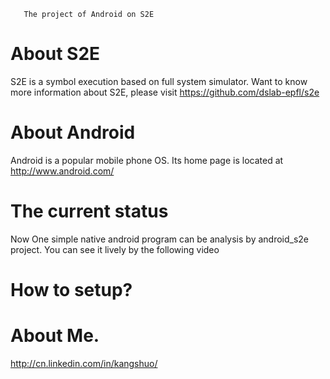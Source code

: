        The project of Android on S2E
       
About S2E
=====================
S2E is a symbol execution based on full system simulator. Want to know more information about S2E, please visit https://github.com/dslab-epfl/s2e

About Android
==========================
Android is a popular mobile phone OS. Its home page is located at http://www.android.com/

The current status
===============================
Now One simple native android program can be analysis by android_s2e project. You can see it lively by the following video

How to setup?
=====================

About Me.
=====================
http://cn.linkedin.com/in/kangshuo/
